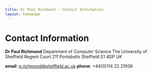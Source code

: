```yaml
---
title: Dr Paul Richmond - Contact Information
layout: homepage
---
```


# Contact Information


**Dr Paul Richmond**
Department of Computer Science
The University of Sheffield Regent Court
211 Portobello
Sheffield
S1 4DP
UK

**email**: [p.richmond@sheffield.ac.uk](mailto:p.richmond@sheffield.ac.uk)
**phone**: +44(0)114 22 21936
